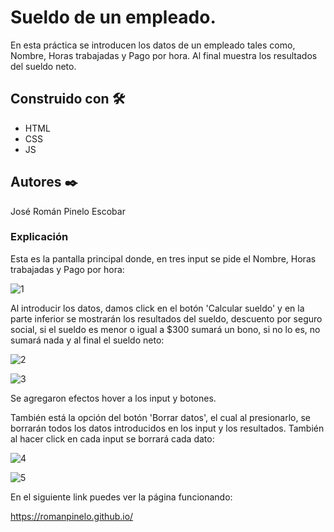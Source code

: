 # Sueldo de un empleado. 

En esta práctica se introducen los datos de un empleado tales como, Nombre, Horas trabajadas y Pago por hora. Al final muestra los resultados del sueldo neto.


## Construido con 🛠️

* HTML
* CSS
* JS


## Autores ✒️

José Román Pinelo Escobar


### Explicación

Esta es la pantalla principal donde, en tres input se pide el Nombre, Horas trabajadas y Pago por hora: 

![1](https://user-images.githubusercontent.com/71656431/107127033-0ccc9e00-6879-11eb-896d-52a65dcd8df5.jpg)



Al introducir los datos, damos click en el botón 'Calcular sueldo' y en la parte inferior se mostrarán los resultados del sueldo, descuento por seguro social, si el sueldo es menor o igual a $300 sumará un bono, si no lo es, no sumará nada y al final el sueldo neto:

![2](https://user-images.githubusercontent.com/71656431/107127041-181fc980-6879-11eb-8088-55a3225d174c.jpg)

![3](https://user-images.githubusercontent.com/71656431/107127044-1bb35080-6879-11eb-98ef-90c9f3ae3ad8.jpg)

Se agregaron efectos hover a los input y botones. 



También está la opción del botón 'Borrar datos', el cual al presionarlo, se borrarán todos los datos introducidos en los input y los resultados. También al hacer click en cada input se borrará cada dato: 

![4](https://user-images.githubusercontent.com/71656431/107127046-1eae4100-6879-11eb-96e3-3bad714a05b3.jpg)

![5](https://user-images.githubusercontent.com/71656431/107127049-2241c800-6879-11eb-978b-9cbbc5336a8e.jpg)



En el siguiente link puedes ver la página funcionando: 

https://romanpinelo.github.io/